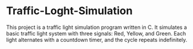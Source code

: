 # Traffic-Loght-Simulation
This project is a traffic light simulation program written in C. It simulates a basic traffic light system with three signals: Red, Yellow, and Green. Each light alternates with a countdown timer, and the cycle repeats indefinitely.
